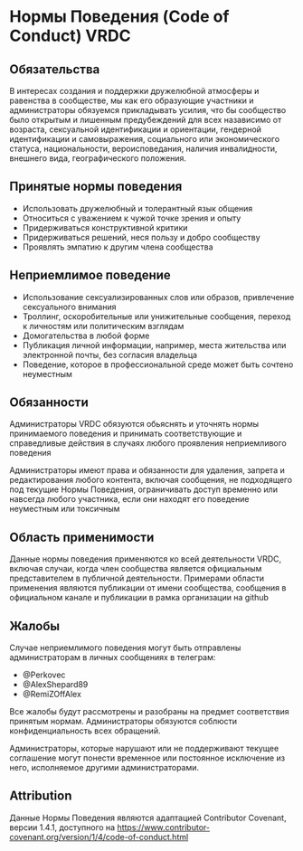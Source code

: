 # Нормы Поведения (Code of Conduct) VRDC

## Обязательства
В интересах создания и поддержки дружелюбной атмосферы и равенства в сообществе, 
мы как его образующие участники и администраторы обязуемся прикладывать усилия, что бы сообщество 
было открытым и лишенным предубеждений для всех назависимо от возраста, 
сексуальной идентификации и ориентации, гендерной идентификации и самовыражения, 
социального или экономического статуса, национальности, вероисповедания, 
наличия инвалидности, внешнего вида, географического положения.

## Принятые нормы поведения
* Использовать дружелюбный и толерантный язык общения
* Относиться с уважением к чужой точке зрения и опыту
* Придерживатьcя конструктивной критики
* Придерживаться решений, неся пользу и добро сообществу
* Проявлять эмпатию к другим члена сообщества

## Неприемлимое поведение
* Использование сексуализированных слов или образов, привлечение сексуального внимания
* Троллинг, оскоробительные или унижительные сообщения, переход к личностям или политическим взглядам
* Домогательства в любой форме
* Публикация личной информации, например, места жительства или электронной почты, без согласия владельца
* Поведение, которое в профессиональной среде может быть сочтено неуместным

## Обязанности
Администраторы VRDC обязуются обьяснять и уточнять нормы принимаемого поведения 
и принимать соответствующие и справедливые действия в случаях любого проявления 
неприемливого поведения

Администраторы имеют права и обязанности для удаления, запрета и редактирования любого 
контента, включая сообщения, не подходящего под текущие Нормы Поведения, ограничивать 
доступ временно или навсегда любого участника, если они находят его поведение неуместным 
или токсичным

## Область применимости
Данные нормы поведения применяются ко всей деятельности VRDC, включая случаи, когда 
член сообщества является официальным представителем в публичной деятельности. Примерами области 
применения являются публикации от имени сообщества, сообщения в официальном канале и 
публикации в рамка организации на github

## Жалобы
Случае неприемлимого поведения могут быть отправлены администраторам в личных сообщениях в телеграм:
- @Perkovec
- @AlexShepard89
- @RemiZOffAlex

Все жалобы будут рассмотрены и разобраны на предмет соответствия принятым нормам. 
Администраторы обязуются соблюсти конфиденциальность всех обращений.

Администраторы, которые нарушают или не поддерживают текущее соглашение могут
понести временное или постоянное исключение из него, исполняемое другими администраторами.

## Attribution
Данные Нормы Поведения являются адаптацией Contributor Covenant, версии 1.4.1, доступного на 
https://www.contributor-covenant.org/version/1/4/code-of-conduct.html

